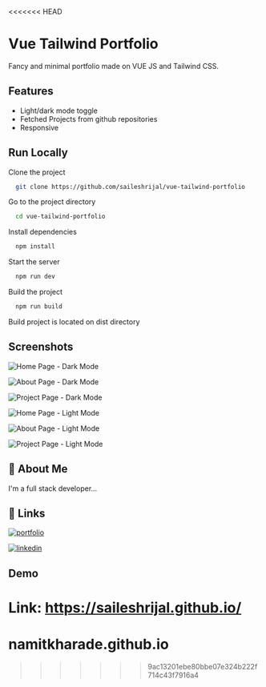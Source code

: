 <<<<<<< HEAD
# Vue Tailwind Portfolio

Fancy and minimal portfolio made on VUE JS and Tailwind CSS.

## Features

- Light/dark mode toggle
- Fetched Projects from github repositories
- Responsive

## Run Locally

Clone the project

```bash
  git clone https://github.com/saileshrijal/vue-tailwind-portfolio
```

Go to the project directory

```bash
  cd vue-tailwind-portfolio
```

Install dependencies

```bash
  npm install
```

Start the server

```bash
  npm run dev
```

Build the project

```bash
  npm run build
```

Build project is located on dist directory

## Screenshots

![Home Page - Dark Mode](https://user-images.githubusercontent.com/88402075/235314265-6fa9c022-7061-44c2-8087-17d2b673570f.png)

![About Page - Dark Mode](https://user-images.githubusercontent.com/88402075/235314266-b51998c9-f036-4fb0-883b-13afd6329e54.png)

![Project Page - Dark Mode](https://user-images.githubusercontent.com/88402075/235314268-ed686a64-75c1-4aaa-807c-fedb6687e449.png)

![Home Page - Light Mode](https://user-images.githubusercontent.com/88402075/235314269-a7ec5d07-7a75-4a78-a743-644877c3e0da.png)

![About Page - Light Mode](https://user-images.githubusercontent.com/88402075/235314271-323a14b1-fa17-4474-8527-b139fee9b5f7.png)

![Project Page - Light Mode](https://user-images.githubusercontent.com/88402075/235314262-57c48c9e-9200-48c1-8b54-ec5794811b7b.png)

## 🚀 About Me

I'm a full stack developer...

## 🔗 Links

[![portfolio](https://img.shields.io/badge/my_portfolio-000?style=for-the-badge&logo=ko-fi&logoColor=white)](https://saileshrijal.com.np/)

[![linkedin](https://img.shields.io/badge/linkedin-0A66C2?style=for-the-badge&logo=linkedin&logoColor=white)](https://www.linkedin.com/in/saileshrijal/)

## Demo

Link: https://saileshrijal.github.io/
=======
# namitkharade.github.io
>>>>>>> 9ac13201ebe80bbe07e324b222f714c43f7916a4
